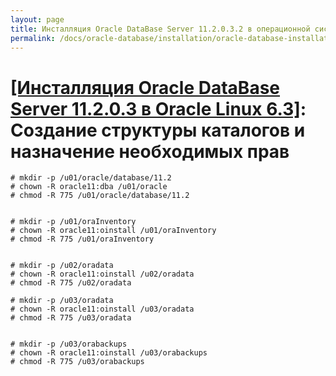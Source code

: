 ```yaml
---
layout: page
title: Инсталляция Oracle DataBase Server 11.2.0.3.2 в операционной системе Oracle Linux 6.3 x86_64
permalink: /docs/oracle-database/installation/oracle-database-installation/single-instance/simple/linux/6.3/oracle/11.2/create-folder-structure-and-user-permissions/
---
```


# <a href="/docs/oracle-database/installation/oracle-database-installation/single-instance/simple/linux/6.3/oracle/11.2/">[Инсталляция Oracle DataBase Server 11.2.0.3 в Oracle Linux 6.3]</a>: Создание структуры каталогов и назначение необходимых прав



	# mkdir -p /u01/oracle/database/11.2
	# chown -R oracle11:dba /u01/oracle
	# chmod -R 775 /u01/oracle/database/11.2


	# mkdir -p /u01/oraInventory
	# chown -R oracle11:oinstall /u01/oraInventory
	# chmod -R 775 /u01/oraInventory


	# mkdir -p /u02/oradata
	# chown -R oracle11:oinstall /u02/oradata
	# chmod -R 775 /u02/oradata

	# mkdir -p /u03/oradata
	# chown -R oracle11:oinstall /u03/oradata
	# chmod -R 775 /u03/oradata


	# mkdir -p /u03/orabackups
	# chown -R oracle11:oinstall /u03/orabackups
	# chmod -R 775 /u03/orabackups  
